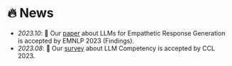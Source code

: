 # 🔥 News

- *2023.10*: 🎉 Our [paper](https://arxiv.org/abs/2310.05140) about LLMs for Empathetic Response Generation is accepted by EMNLP 2023 (Findings).
- *2023.08*: 🎉 Our [survey](https://aclanthology.org/2023.ccl-2.pdf#page=93) about LLM Competency is accepted by CCL 2023.
